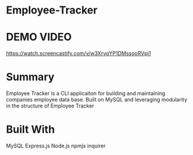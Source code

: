 # Employee-Tracker

# DEMO VIDEO
https://watch.screencastify.com/v/w3XrvqYP1DMssooRVpj1

# Summary
Employee Tracker is a CLI applicaiton for building and maintaining companies employee data base. Built on MySQL and leveraging modularity in the structure of Employee Tracker

# Built With
MySQL
Express.js
Node.js
npmjs
inquirer
